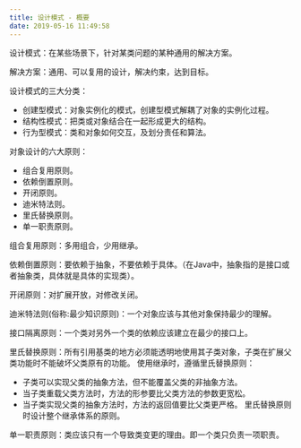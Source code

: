 ```yaml
---
title: 设计模式 - 概要
date: 2019-05-16 11:49:58
---
```


设计模式：在某些场景下，针对某类问题的某种通用的解决方案。

解决方案：通用、可以复用的设计，解决约束，达到目标。

设计模式的三大分类：
- 创建型模式：对象实例化的模式，创建型模式解耦了对象的实例化过程。
- 结构性模式：把类或对象结合在一起形成更大的结构。
- 行为型模式：类和对象如何交互，及划分责任和算法。

对象设计的六大原则：
- 组合复用原则。
- 依赖倒置原则。
- 开闭原则。
- 迪米特法则。
- 里氏替换原则。
- 单一职责原则。

组合复用原则：多用组合，少用继承。

依赖倒置原则：要依赖于抽象，不要依赖于具体。（在Java中，抽象指的是接口或者抽象类，具体就是具体的实现类）。

开闭原则：对扩展开放，对修改关闭。

迪米特法则(俗称:最少知识原则)：一个对象应该与其他对象保持最少的理解。

接口隔离原则：一个类对另外一个类的依赖应该建立在最少的接口上。

里氏替换原则：所有引用基类的地方必须能透明地使用其子类对象，子类在扩展父类功能时不能破坏父类原有的功能。
使用继承时，遵循里氏替换原则：
- 子类可以实现父类的抽象方法，但不能覆盖父类的非抽象方法。
- 当子类重载父类方法时，方法的形参要比父类方法的参数更宽松。
- 当子类实现父类的抽象方法时，方法的返回值要比父类更严格。
里氏替换原则时设计整个继承体系的原则。

单一职责原则：类应该只有一个导致类变更的理由。即一个类只负责一项职责。